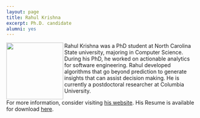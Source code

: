 ```yaml
---
layout: page
title: Rahul Krishna
excerpt: Ph.D. candidate
alumni: yes
---
```



<img align="left" width="150"
src="/img/rahlk.jpg">
Rahul Krishna was a PhD student at North Carolina State university, majoring in Computer Science. During his PhD, he worked on actionable analytics for software engineering. Rahul developed algorithms that go beyond prediction to generate insights that can assist decision making. He is currently a postdoctoral researcher at Columbia University.

For more information, consider visiting [his website](http://rahlk.github.io). His Resume is available for download [here](https://drive.google.com/file/d/0B2hE1bM2VB6JWWpSVUctdEFuS0k/view).

